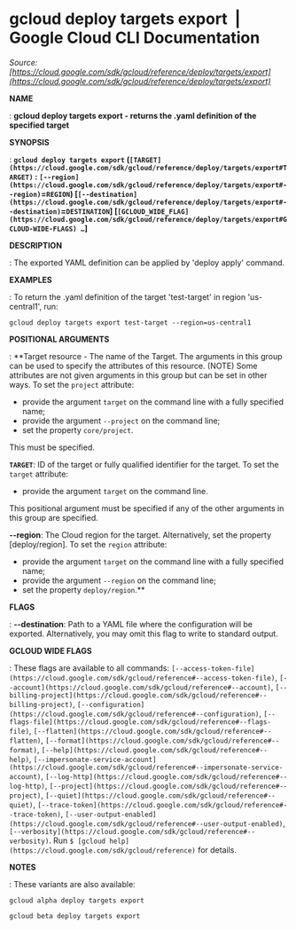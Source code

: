 # gcloud deploy targets export  |  Google Cloud CLI Documentation

*Source: [https://cloud.google.com/sdk/gcloud/reference/deploy/targets/export](https://cloud.google.com/sdk/gcloud/reference/deploy/targets/export)*

**NAME**

: **gcloud deploy targets export - returns the .yaml definition of the specified target**

**SYNOPSIS**

: **`gcloud deploy targets export` (`[TARGET](https://cloud.google.com/sdk/gcloud/reference/deploy/targets/export#TARGET)` : `[--region](https://cloud.google.com/sdk/gcloud/reference/deploy/targets/export#--region)`=`REGION`) [`[--destination](https://cloud.google.com/sdk/gcloud/reference/deploy/targets/export#--destination)`=`DESTINATION`] [`[GCLOUD_WIDE_FLAG](https://cloud.google.com/sdk/gcloud/reference/deploy/targets/export#GCLOUD-WIDE-FLAGS) …`]**

**DESCRIPTION**

: The exported YAML definition can be applied by 'deploy apply' command.

**EXAMPLES**

: To return the .yaml definition of the target 'test-target' in region
'us-central1', run:

```
gcloud deploy targets export test-target --region=us-central1
```

**POSITIONAL ARGUMENTS**

: **Target resource - The name of the Target. The arguments in this group can be
used to specify the attributes of this resource. (NOTE) Some attributes are not
given arguments in this group but can be set in other ways.
To set the `project` attribute:

- provide the argument `target` on the command line with a fully
specified name;
- provide the argument `--project` on the command line;
- set the property `core/project`.

This must be specified.

**`TARGET`**:
ID of the target or fully qualified identifier for the target.
To set the `target` attribute:

- provide the argument `target` on the command line.

This positional argument must be specified if any of the other arguments in this
group are specified.

**--region**:
The Cloud region for the target. Alternatively, set the property
[deploy/region].
To set the `region` attribute:

- provide the argument `target` on the command line with a fully
specified name;
- provide the argument `--region` on the command line;
- set the property `deploy/region`.**

**FLAGS**

: **--destination**:
Path to a YAML file where the configuration will be exported. Alternatively, you
may omit this flag to write to standard output.

**GCLOUD WIDE FLAGS**

: These flags are available to all commands: `[--access-token-file](https://cloud.google.com/sdk/gcloud/reference#--access-token-file)`,
`[--account](https://cloud.google.com/sdk/gcloud/reference#--account)`, `[--billing-project](https://cloud.google.com/sdk/gcloud/reference#--billing-project)`,
`[--configuration](https://cloud.google.com/sdk/gcloud/reference#--configuration)`,
`[--flags-file](https://cloud.google.com/sdk/gcloud/reference#--flags-file)`,
`[--flatten](https://cloud.google.com/sdk/gcloud/reference#--flatten)`, `[--format](https://cloud.google.com/sdk/gcloud/reference#--format)`, `[--help](https://cloud.google.com/sdk/gcloud/reference#--help)`, `[--impersonate-service-account](https://cloud.google.com/sdk/gcloud/reference#--impersonate-service-account)`,
`[--log-http](https://cloud.google.com/sdk/gcloud/reference#--log-http)`,
`[--project](https://cloud.google.com/sdk/gcloud/reference#--project)`, `[--quiet](https://cloud.google.com/sdk/gcloud/reference#--quiet)`, `[--trace-token](https://cloud.google.com/sdk/gcloud/reference#--trace-token)`, `[--user-output-enabled](https://cloud.google.com/sdk/gcloud/reference#--user-output-enabled)`,
`[--verbosity](https://cloud.google.com/sdk/gcloud/reference#--verbosity)`.
Run `$ [gcloud help](https://cloud.google.com/sdk/gcloud/reference)` for details.

**NOTES**

: These variants are also available:

```
gcloud alpha deploy targets export
```

```
gcloud beta deploy targets export
```